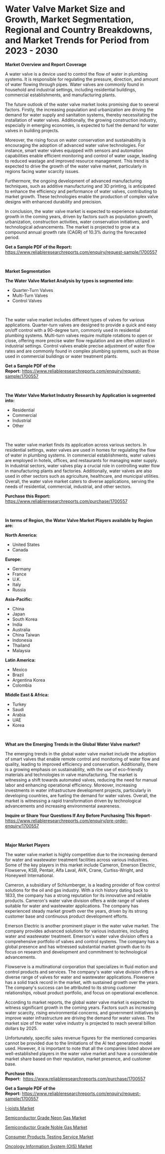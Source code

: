 <p><h1>Water Valve Market Size and Growth, Market Segmentation, Regional and Country Breakdowns, and Market Trends for Period from 2023 -  2030</h1></p><p><strong>Market Overview and Report Coverage</strong></p>
<p><p>A water valve is a device used to control the flow of water in plumbing systems. It is responsible for regulating the pressure, direction, and amount of water flowing through pipes. Water valves are commonly found in household and industrial settings, including residential buildings, commercial establishments, and manufacturing plants.</p><p>The future outlook of the water valve market looks promising due to several factors. Firstly, the increasing population and urbanization are driving the demand for water supply and sanitation systems, thereby necessitating the installation of water valves. Additionally, the growing construction industry, especially in emerging economies, is expected to fuel the demand for water valves in building projects.</p><p>Moreover, the rising focus on water conservation and sustainability is encouraging the adoption of advanced water valve technologies. For instance, smart water valves equipped with sensors and automation capabilities enable efficient monitoring and control of water usage, leading to reduced wastage and improved resource management. This trend is expected to drive the growth of the water valve market, particularly in regions facing water scarcity issues.</p><p>Furthermore, the ongoing development of advanced manufacturing techniques, such as additive manufacturing and 3D printing, is anticipated to enhance the efficiency and performance of water valves, contributing to market growth. These technologies enable the production of complex valve designs with enhanced durability and precision.</p><p>In conclusion, the water valve market is expected to experience substantial growth in the coming years, driven by factors such as population growth, urbanization, construction activities, water conservation initiatives, and technological advancements. The market is projected to grow at a compound annual growth rate (CAGR) of 10.3% during the forecasted period.</p></p>
<p><strong>Get a Sample PDF of the Report:</strong> <a href="https://www.reliableresearchreports.com/enquiry/request-sample/1700557">https://www.reliableresearchreports.com/enquiry/request-sample/1700557</a></p>
<p>&nbsp;</p>
<p><strong>Market Segmentation</strong></p>
<p><strong>The Water Valve Market Analysis by types is segmented into:</strong></p>
<p><ul><li>Quarter-Turn Valves</li><li>Multi-Turn Valves</li><li>Control Valves</li></ul></p>
<p>&nbsp;</p>
<p><p>The water valve market includes different types of valves for various applications. Quarter-turn valves are designed to provide a quick and easy on/off control with a 90-degree turn, commonly used in residential plumbing systems. Multi-turn valves require multiple rotations to open or close, offering more precise water flow regulation and are often utilized in industrial settings. Control valves enable precise adjustment of water flow rates and are commonly found in complex plumbing systems, such as those used in commercial buildings or water treatment plants.</p></p>
<p><strong>Get a Sample PDF of the Report:</strong>&nbsp;<a href="https://www.reliableresearchreports.com/enquiry/request-sample/1700557">https://www.reliableresearchreports.com/enquiry/request-sample/1700557</a></p>
<p>&nbsp;</p>
<p><strong>The Water Valve Market Industry Research by Application is segmented into:</strong></p>
<p><ul><li>Residential</li><li>Commercial</li><li>Industrial</li><li>Other</li></ul></p>
<p>&nbsp;</p>
<p><p>The water valve market finds its application across various sectors. In residential settings, water valves are used in homes for regulating the flow of water in plumbing systems. In commercial establishments, water valves are employed in hotels, offices, and restaurants for managing water supply. In industrial sectors, water valves play a crucial role in controlling water flow in manufacturing plants and factories. Additionally, water valves are also used in other sectors such as agriculture, healthcare, and municipal utilities. Overall, the water valve market caters to diverse applications, serving the needs of residential, commercial, industrial, and other sectors.</p></p>
<p><strong>Purchase this Report:</strong>&nbsp; <a href="https://www.reliableresearchreports.com/purchase/1700557">https://www.reliableresearchreports.com/purchase/1700557</a></p>
<p>&nbsp;</p>
<p><strong>In terms of Region, the Water Valve Market Players available by Region are:</strong></p>
<p>
    <p> <strong> North America: </strong>
        <ul>
            <li>United States</li>
            <li>Canada</li>
        </ul>
        </p> 
    <p> <strong> Europe: </strong>
        <ul>
            <li>Germany</li>
            <li>France</li>
            <li>U.K.</li>
            <li>Italy</li>
            <li>Russia</li>
        </ul>
        </p> 
    <p> <strong> Asia-Pacific: </strong>
        <ul>
            <li>China</li>
            <li>Japan</li>
            <li>South Korea</li>
            <li>India</li>
            <li>Australia</li>
            <li>China Taiwan</li>
            <li>Indonesia</li>
            <li>Thailand</li>
            <li>Malaysia</li>
        </ul>
        </p> 
    <p> <strong> Latin America: </strong>
        <ul>
            <li>Mexico</li>
            <li>Brazil</li>
            <li>Argentina Korea</li>
            <li>Colombia</li>
        </ul>
        </p> 
    <p> <strong> Middle East & Africa: </strong>
        <ul>
            <li>Turkey</li>
            <li>Saudi</li>
            <li>Arabia</li>
            <li>UAE</li>
            <li>Korea</li>
        </ul>
    </p>
    </p>
<p>&nbsp;</p>
<p><strong>What are the Emerging Trends in the Global Water Valve market?</strong></p>
<p><p>The emerging trends in the global water valve market include the adoption of smart valves that enable remote control and monitoring of water flow and quality, leading to improved efficiency and conservation. Additionally, there is a growing emphasis on sustainability, with the use of eco-friendly materials and technologies in valve manufacturing. The market is witnessing a shift towards automated valves, reducing the need for manual labor and enhancing operational efficiency. Moreover, increasing investments in water infrastructure development projects, particularly in developing countries, are fueling the demand for water valves. Overall, the market is witnessing a rapid transformation driven by technological advancements and increasing environmental awareness.</p></p>
<p><strong>Inquire or Share Your Questions If Any Before Purchasing This Report</strong>- <a href="https://www.reliableresearchreports.com/enquiry/pre-order-enquiry/1700557">https://www.reliableresearchreports.com/enquiry/pre-order-enquiry/1700557</a></p>
<p>&nbsp;</p>
<p><strong>Major Market Players</strong></p>
<p><p>The water valve market is highly competitive due to the increasing demand for water and wastewater treatment facilities across various industries. Some of the key players in this market include Cameron, Emerson Electric, Flowserve, KSB, Pentair, Alfa Laval, AVK, Crane, Curtiss-Wright, and Honeywell International.</p><p>Cameron, a subsidiary of Schlumberger, is a leading provider of flow control solutions for the oil and gas industry. With a rich history dating back to 1833, the company has a strong reputation for its innovative and reliable products. Cameron's water valve division offers a wide range of valves suitable for water and wastewater applications. The company has experienced steady market growth over the years, driven by its strong customer base and continuous product development efforts.</p><p>Emerson Electric is another prominent player in the water valve market. The company provides advanced solutions for various industries, including water and wastewater treatment. Emerson's water valve division offers a comprehensive portfolio of valves and control systems. The company has a global presence and has witnessed substantial market growth due to its focus on research and development and commitment to technological advancements.</p><p>Flowserve is a multinational corporation that specializes in fluid motion and control products and services. The company's water valve division offers a diverse range of valves for water and wastewater applications. Flowserve has a solid track record in the market, with sustained growth over the years. The company's success can be attributed to its strong customer relationships, robust product portfolio, and focus on operational excellence.</p><p>According to market reports, the global water valve market is expected to witness significant growth in the coming years. Factors such as increasing water scarcity, rising environmental concerns, and government initiatives to improve water infrastructure are driving the demand for water valves. The market size of the water valve industry is projected to reach several billion dollars by 2025.</p><p>Unfortunately, specific sales revenue figures for the mentioned companies cannot be provided due to the limitations of the AI text generation model used. However, it is important to note that all the companies listed above are well-established players in the water valve market and have a considerable market share based on their reputation, market presence, and customer base.</p></p>
<p><strong>Purchase this Report:</strong>&nbsp;&nbsp;<a href="https://www.reliableresearchreports.com/purchase/1700557">https://www.reliableresearchreports.com/purchase/1700557</a></p>
<p></p>
<p><strong>Get a Sample PDF of the Report:</strong>&nbsp;<a href="https://www.reliableresearchreports.com/enquiry/request-sample/1700557">https://www.reliableresearchreports.com/enquiry/request-sample/1700557</a></p>
<p><p><a href="https://www.linkedin.com/pulse/i-joists-market-research-report-provides-thorough-industry/">I-joists Market</a></p><p><a href="https://www.linkedin.com/pulse/semiconductor-grade-neon-gas-market-challenges-opportunities/">Semiconductor Grade Neon Gas Market</a></p><p><a href="https://www.linkedin.com/pulse/semiconductor-grade-noble-gas-market-size-share-global/">Semiconductor Grade Noble Gas Market</a></p><p><a href="https://medium.com/@othaleffler644/consumer-products-testing-service-market-outlook-industry-overview-and-forecast-2023-to-2030-3ce48e7e64db">Consumer Products Testing Service Market</a></p><p><a href="https://medium.com/@williambatz97/oncology-information-system-ois-market-share-evolution-and-market-growth-trends-2023-2030-40e6d91aa4fd">Oncology Information System (OIS) Market</a></p></p>
